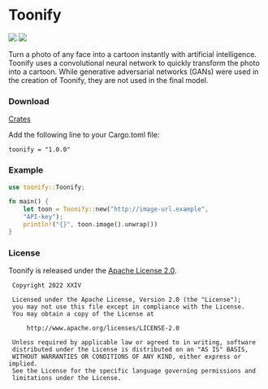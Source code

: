 # Toonify

[![](https://img.shields.io/github/v/tag/thechampagne/toonify-rust?label=version)](https://github.com/thechampagne/toonify-rust/releases/latest) [![](https://img.shields.io/github/license/thechampagne/toonify-rust)](https://github.com/thechampagne/toonify-rust/blob/main/LICENSE)

Turn a photo of any face into a cartoon instantly with artificial intelligence. Toonify uses a convolutional neural network to quickly transform the photo into a cartoon. While generative adversarial networks (GANs) were used in the creation of Toonify, they are not used in the final model.

### Download
[Crates](https://crates.io/crates/toonify/)

Add the following line to your Cargo.toml file:

```
toonify = "1.0.0"
```

### Example

```rust
use toonify::Toonify;

fn main() {
    let toon = Toonify::new("http://image-url.example",
    "API-key");
    println!("{}", toon.image().unwrap())
}
```

### License

Toonify is released under the [Apache License 2.0](https://github.com/thechampagne/toonify-rust/blob/main/LICENSE).

```
 Copyright 2022 XXIV

 Licensed under the Apache License, Version 2.0 (the "License");
 you may not use this file except in compliance with the License.
 You may obtain a copy of the License at

     http://www.apache.org/licenses/LICENSE-2.0

 Unless required by applicable law or agreed to in writing, software
 distributed under the License is distributed on an "AS IS" BASIS,
 WITHOUT WARRANTIES OR CONDITIONS OF ANY KIND, either express or implied.
 See the License for the specific language governing permissions and
 limitations under the License.
```